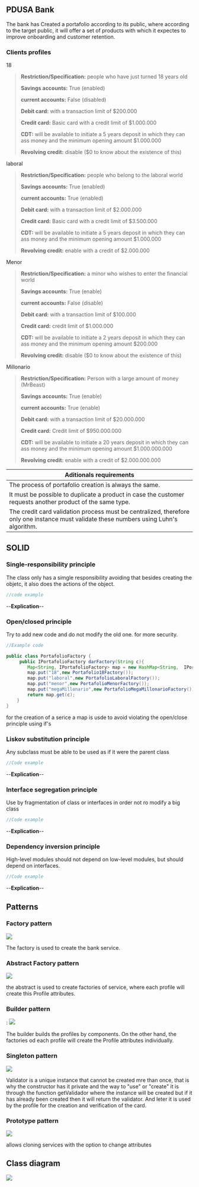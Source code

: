 ## PDUSA Bank

The bank has Created a portafolio according to its public, where according to the target public, it will offer a set of products with which it expectes to improve onboarding and customer retention.

### Clients profiles

18

> **Restriction/Specification:** people who have just turned 18 years old
>
> **Savings accounts:** True (enabled)
>
> **current accounts:** False (disabled)
>
> **Debit card:** with a transaction limit of $200.000
>
> **Credit card:** Basic card with a credit limit of $1.000.000
>
> **CDT:** will be available to initiate a 5 years deposit in which they can ass money and the minimum opening amount $1.000.000
>
> **Revolving credit:** disable ($0 to know about the existence of this)


laboral


> **Restriction/Specification:** people who belong to the laboral world
>
> **Savings accounts:** True (enabled)
>
> **current accounts:** True (enabled)
>
> **Debit card:** with a transaction limit of $2.000.000
>
> **Credit card:** Basic card with a credit limit of $3.500.000
>
> **CDT:** will be available to initiate a 5 years deposit in which they can ass money and the minimum opening amount $1.000.000
>
> **Revolving credit:** enable with a credit of $2.000.000


Menor


> **Restriction/Specification:** a minor who wishes to enter the financial world
>
> **Savings accounts:** True (enable)
>
> **current accounts:** False (disable)
>
> **Debit card:** with a transaction limit of $100.000
>
> **Credit card:** credit limit of $1.000.000
>
> **CDT:** will be available to initiate a 2 years deposit in which they can ass money and the minimum opening amount $200.000
>
> **Revolving credit:** disable ($0 to know about the existence of this)


Millonario


> **Restriction/Specification:** Person with a large amount of money (MrBeast)
>
> **Savings accounts:** True (enable)
>
> **current accounts:** True (enable)
>
> **Debit card:** with a transaction limit of $20.000.000
>
> **Credit card:** Credit limit of $950.000.000
>
> **CDT:** will be available to initiate a 20 years deposit in which they can ass money and the minimum opening amount $1.000.000.000
>
> **Revolving credit:** enable with a credit of $2.000.000.000


|**Aditionals requirements**|
|---|
|The process of portafolio creation is always the same.|
|It must be possible to duplicate a product in case the customer requests another product of the same type.|
|The credit card validation process must be centralized, therefore only one instance must validate these numbers using Luhn's algorithm.|

## SOLID

### **S**ingle-responsibility principle

The class only has a simgle responsibility avoiding that besides creating the objetc, it also does the actions of the object.

```java
//code example
```

--**Explication**--

### **O**pen/closed principle

Try to add new code and do not modify the old one. for more security.

```java
//Example code

public class PortafolioFactory {
     public IPortafolioFactory darFactory(String c){
        Map<String, IPortafolioFactory> map = new HashMap<String,  IPortafolioFactory>();
        map.put("18",new Portafolio18Factory());
        map.put("laboral",new PortafolioLaboralFactory());
        map.put("menor",new PortafolioMenorFactory());
        map.put("megaMillonario",new PortafolioMegaMillonarioFactory()); 
        return map.get(c);
    }
}
```

for the creation of a serice a map is usde to avoid violating the open/close principle using if's

### **L**iskov substitution principle

Any subclass must be able to be used as if it were the parent class

```java
//Code example
```

--**Explication**--

### **I**nterface segregation principle

Use by fragmentation of class or interfaces in order not ro modify a big class

```java
//Code example
```

--**Explication**--

### **D**ependency inversion principle

High-level modules should not depend on low-level modules, but should depend on interfaces.

```java
//Code example
```

--**Explication**--

## Patterns

### Factory pattern

![](./etc/Factory.umr.png)

The factory is used to create the bank service.

### Abstract Factory pattern

![](./etc/Abstract.umr.png)

the abstract is used to create factories of service, where each profile will create this Profile attributes.

### Builder pattern
:
![](./etc/Builder.umr.png)

The builder builds the profiles by components. On the other hand, the factories od each profile will create the Profile attributes individually. 

### Singleton pattern

![](./etc/Singleton.umr.png)

Validator is a unique instance that cannot be created mre than once, that is why the constructor has it private and the way to "use" or "create" it is through the function getValidador where the instance will be created but if it has already been created then it will return the validator. And leter it is used by the profile for the creation and verification of the card. 

### Prototype pattern

![](./etc/Prototype.umr.png)

allows cloning services with the option to change attributes

## Class diagram

![](./etc/diagram.png)


